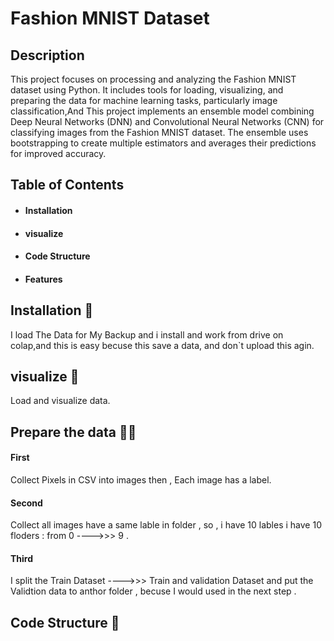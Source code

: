 # Fashion MNIST Dataset 


## Description
This project focuses on processing and analyzing the Fashion MNIST dataset using Python. It includes tools for loading, visualizing, and preparing the data for machine learning tasks, particularly image classification,And This project implements an ensemble model combining Deep Neural Networks (DNN) and Convolutional Neural Networks (CNN) for classifying images from the Fashion MNIST dataset. The ensemble uses bootstrapping to create multiple estimators and averages their predictions for improved accuracy.

## Table of Contents
<ul>
  <li><a herf="i"><h4><b> Installation </b> </h4> </a> </li>
  <li> <a herf="v"><h4><b> visualize </b></h4></a> </li>
  <li><a herf="c"><h4><b> Code Structure </b></h4></a></li>
  <li><a herf="f"><h4><b> Features </b></h4></a> </li>
</ul>

## Installation 🔽
I load The Data for My Backup and i install and work from drive on colap,and this is easy becuse this save a data,
and don`t upload this agin.

## visualize 🙈
Load and visualize data.

## Prepare the data 👩‍🍳
<h4><b>First</b></h4>
Collect Pixels in CSV into images then , Each image has a label.
<h4><b>Second</b></h4>
Collect all images have a same lable in folder , so , i have 10 lables i have 10 floders : from 0 ---->>> 9 .
<h4><b>Third</b></h4>
I split the Train Dataset ---->>> Train and validation Dataset and put the Validtion data to anthor folder ,
becuse I would used in the next step .

## Code Structure 🫢
 
